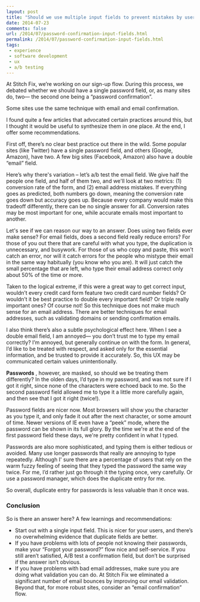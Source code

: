 ```yaml
---
layout: post
title: "Should we use multiple input fields to prevent mistakes by users?"
date: 2014-07-23
comments: false
url: /2014/07/password-confirmation-input-fields.html
permalink: /2014/07/password-confirmation-input-fields.html
tags:
 - experience
 - software development
 - ux
 - a/b testing
---
```


At Stitch Fix, we’re working on our sign-up flow. During this process, we debated whether we should have a single password field, or, as many sites do, two— the second one being a “password confirmation”.  
  
Some sites use the same technique with email and email confirmation.

I found quite a few articles that advocated certain practices around this, but I thought it would be useful to synthesize them in one place. At the end, I offer some recommendations. 

First off, there’s no clear best practice out there in the wild. Some popular sites (like Twitter) have a single password field, and others  (Google, Amazon), have two. A few big sites (Facebook, Amazon) also have a double “email” field. 

Here’s why there's variation – let’s a/b test the email field. We give half the people one field, and half of them two, and we'll look at two metrics: (1) conversion rate of the form, and (2) email address mistakes. If everything goes as predicted, both numbers go down, meaning the conversion rate goes down but accuracy goes up. Because every company would make this tradeoff differently, there can be no single answer for all. Conversion rates may be most important for one, while accurate emails most important to another.  

  

Let's see if we can reason our way to an answer. Does using two fields ever make sense? For email fields, does a second field really reduce errors? For those of you out there that are careful with what you type, the duplication is unnecessary, and busywork. For those of us who copy and paste, this won’t catch an error, nor will it catch errors for the people who mistype their email in the same way habitually (you know who you are). It will just catch the small percentage that are left, who type their email address correct only about 50% of the time or more. 

  

Taken to the logical extreme, if this were a great way to get correct input, wouldn’t every credit card form feature two credit card number fields? Or wouldn’t it be best practice to double every important field? Or triple really important ones? Of course not! So this technique does not make much sense for an email address. There are better techniques for email addresses, such as validating domains or sending confirmation emails.

  

I also think there’s also a subtle psychological effect here. When I see a double email field, I am annoyed— you don’t trust me to type my email correctly? I’m annoyed, but generally continue on with the form. In general, I’d like to be treated with respect, and asked only for the essential information, and be trusted to provide it accurately. So, this UX may be communicated certain values unintentionally.

  

**Passwords** , however, are masked, so should we be treating them differently? In the olden days, I’d type in my password, and was not sure if I got it right, since none of the characters were echoed back to me. So the second password field allowed me to type it a little more carefully again, and then see that I got it right (twice!). 

  

Password fields are nicer now. Most browsers will show you the character as you type it, and only fade it out after the next character, or some amount of time. Newer versions of IE even have a “peek” mode, where the password can be shown in its full glory. By  the time we're at the end of the first password field these days, we're pretty confident in what I typed.

  

Passwords are also more sophisticated, and typing them is either tedious or avoided. Many use longer passwords that really are annoying to type repeatedly. Although I' sure there are a percentage of users that rely on the warm fuzzy feeling of seeing that they typed the password the same way twice. For me, I’d rather just go through it the typing once, very carefully. Or use a password manager, which does the duplicate entry for me.

  

So overall, duplicate entry for passwords is less valuable than it once was.

### Conclusion

So is there an answer here? A few learnings and recommendations:

- Start out with a single input field. This is nicer for your users, and there’s no overwhelming evidence that duplicate fields are better.
- If you have problems with lots of people not knowing their passwords, make your “Forgot your password?” flow nice and self-service. If you still aren’t satisfied, A/B test a confirmation field, but don’t be surprised if the answer isn’t obvious.
- If you have problems with bad email addresses, make sure you are doing what validation you can do. At Stitch Fix we eliminated a significant number of email bounces by improving our email validation. Beyond that, for more robust sites, consider an “email confirmation” flow. 
  
